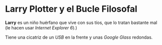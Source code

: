 # Larry Plotter y el Bucle Filosofal

**Larry** es un niño huérfano que vive con sus tíos, 
que lo tratan bastante mal (le hacen usar *Internet Explorer 6*).)

Tiene una cicatriz de un *USB* en la frente y unas *Google Glass* redondas.
